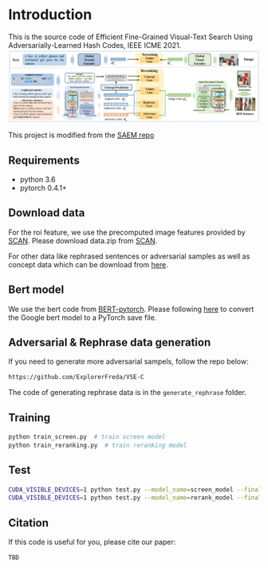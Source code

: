 # Introduction
This is the source code of Efficient Fine-Grained Visual-Text Search Using Adversarially-Learned Hash Codes, IEEE ICME 2021.
![avatar](data/framework.jpg)


This project is modified from the [SAEM repo](https://github.com/yiling2018/saem)


## Requirements
* python 3.6
* pytorch 0.4.1+

## Download data
For the roi feature, we use the precomputed image features provided by [SCAN](https://github.com/kuanghuei/SCAN). Please download data.zip from [SCAN](https://github.com/kuanghuei/SCAN).

For other data like rephrased sentences or adversarial samples as well as concept data which can be download from [here](https://drive.google.com/drive/folders/1cM2-vTbSaJoQR_EUvkmVVW9iXy_rvDy3?usp=sharing).

## Bert model
We use the bert code from [BERT-pytorch](https://github.com/huggingface/pytorch-transformers). Please following [here](https://github.com/huggingface/pytorch-transformers/blob/4fc9f9ef54e2ab250042c55b55a2e3c097858cb7/docs/source/converting_tensorflow_models.rst) to convert the Google bert model to a PyTorch save file.


## Adversarial & Rephrase data generation
If you need to generate more adversarial sampels,
follow the repo below:
```bash
https://github.com/ExplorerFreda/VSE-C
```

The code of generating rephrase data is in the `generate_rephrase` folder.

## Training
```bash
python train_screen.py  # train screen model
python train_reranking.py  # train reranking model
```

## Test
```bash
CUDA_VISIBLE_DEVICES=1 python test.py --model_name=screen_model --final_dims=256 --need_concept_label=0 --need_rephrase_data=0 --adversary_num=0 --resume=$CHECKPOINT --remark=$YOUR_REMARK
CUDA_VISIBLE_DEVICES=1 python test.py --model_name=rerank_model --final_dims=2048 --need_concept_label=0 --need_rephrase_data=0 --adversary_num=0 --resume=$CHECKPOINT --remark=$YOUR_REMARK

```

## Citation
If this code is useful for you, please cite our paper:
```citation
TBD
```
